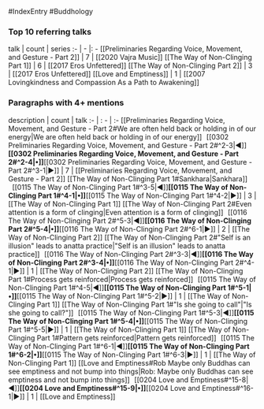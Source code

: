 #IndexEntry #Buddhology

### Top 10 referring talks
talk | count | series
:- | - |: -
[[Preliminaries Regarding Voice, Movement, and Gesture - Part 2]] | 7 | [[2020 Vajra Music]]
[[The Way of Non-Clinging Part 1]] | 6 | [[2017 Eros Unfettered]]
[[The Way of Non-Clinging Part 2]] | 3 | [[2017 Eros Unfettered]]
[[Love and Emptiness]] | 1 | [[2007 Lovingkindness and Compassion As a Path to Awakening]]

### Paragraphs with 4+ mentions
description | count | talk
:- | : - | :-
[[Preliminaries Regarding Voice, Movement, and Gesture - Part 2#We are often held back or holding in of our energy\|We are often held back or holding in of our energy]] &nbsp;&nbsp;[[0302 Preliminaries Regarding Voice, Movement, and Gesture - Part 2#^2-3\|◀]]**[[0302 Preliminaries Regarding Voice, Movement, and Gesture - Part 2#^2-4\|•]]**[[0302 Preliminaries Regarding Voice, Movement, and Gesture - Part 2#^3-1\|▶]] | 7 | [[Preliminaries Regarding Voice, Movement, and Gesture - Part 2]]
[[The Way of Non-Clinging Part 1#Sankhara\|Sankhara]] &nbsp;&nbsp;[[0115 The Way of Non-Clinging Part 1#^3-5\|◀]]**[[0115 The Way of Non-Clinging Part 1#^4-1\|•]]**[[0115 The Way of Non-Clinging Part 1#^4-2\|▶]] | 3 | [[The Way of Non-Clinging Part 1]]
[[The Way of Non-Clinging Part 2#Even attention is a form of clinging\|Even attention is a form of clinging]] &nbsp;&nbsp;[[0116 The Way of Non-Clinging Part 2#^5-3\|◀]]**[[0116 The Way of Non-Clinging Part 2#^5-4\|•]]**[[0116 The Way of Non-Clinging Part 2#^6-1\|▶]] | 2 | [[The Way of Non-Clinging Part 2]]
[[The Way of Non-Clinging Part 2#"Self is an illusion" leads to anatta practice\|"Self is an illusion" leads to anatta practice]] &nbsp;&nbsp;[[0116 The Way of Non-Clinging Part 2#^3-3\|◀]]**[[0116 The Way of Non-Clinging Part 2#^3-4\|•]]**[[0116 The Way of Non-Clinging Part 2#^4-1\|▶]] | 1 | [[The Way of Non-Clinging Part 2]]
[[The Way of Non-Clinging Part 1#Process gets reinforced\|Process gets reinforced]] &nbsp;&nbsp;[[0115 The Way of Non-Clinging Part 1#^4-5\|◀]]**[[0115 The Way of Non-Clinging Part 1#^5-1\|•]]**[[0115 The Way of Non-Clinging Part 1#^5-2\|▶]] | 1 | [[The Way of Non-Clinging Part 1]]
[[The Way of Non-Clinging Part 1#"Is she going to call"\|"Is she going to call?"]] &nbsp;&nbsp;[[0115 The Way of Non-Clinging Part 1#^5-3\|◀]]**[[0115 The Way of Non-Clinging Part 1#^5-4\|•]]**[[0115 The Way of Non-Clinging Part 1#^5-5\|▶]] | 1 | [[The Way of Non-Clinging Part 1]]
[[The Way of Non-Clinging Part 1#Pattern gets reinforced\|Pattern gets reinforced]] &nbsp;&nbsp;[[0115 The Way of Non-Clinging Part 1#^6-1\|◀]]**[[0115 The Way of Non-Clinging Part 1#^6-2\|•]]**[[0115 The Way of Non-Clinging Part 1#^6-3\|▶]] | 1 | [[The Way of Non-Clinging Part 1]]
[[Love and Emptiness#Rob Maybe only Buddhas can see emptiness and not bump into things\|Rob: Maybe only Buddhas can see emptiness and not bump into things]] &nbsp;&nbsp;[[0204 Love and Emptiness#^15-8\|◀]]**[[0204 Love and Emptiness#^15-9\|•]]**[[0204 Love and Emptiness#^16-1\|▶]] | 1 | [[Love and Emptiness]]

